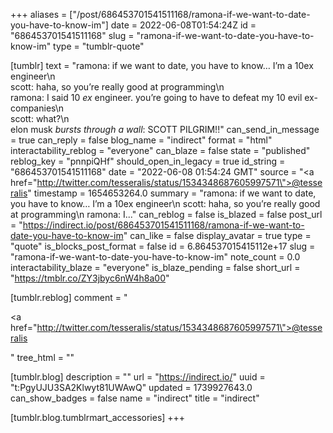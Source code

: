 +++
aliases = ["/post/686453701541511168/ramona-if-we-want-to-date-you-have-to-know-im"]
date = 2022-06-08T01:54:24Z
id = "686453701541511168"
slug = "ramona-if-we-want-to-date-you-have-to-know-im"
type = "tumblr-quote"

[tumblr]
text = "ramona: if we want to date, you have to know&hellip; I&rsquo;m a 10ex engineer\n<br/>scott: haha, so you&rsquo;re really good at programming\n<br/>ramona: I said 10 *ex* engineer. you&rsquo;re going to have to defeat my 10 evil ex-companies\n<br/>scott: what?\n<br/>elon musk *bursts through a wall*: SCOTT PILGRIM!!"
can_send_in_message = true
can_reply = false
blog_name = "indirect"
format = "html"
interactability_reblog = "everyone"
can_blaze = false
state = "published"
reblog_key = "pnnpiQHf"
should_open_in_legacy = true
id_string = "686453701541511168"
date = "2022-06-08 01:54:24 GMT"
source = "<a href=\"http://twitter.com/tesseralis/status/1534348687605997571\">@tesseralis</a>"
timestamp = 1654653264.0
summary = "ramona: if we want to date, you have to know… I’m a 10ex engineer\n scott: haha, so you’re really good at programming\n ramona: I..."
can_reblog = false
is_blazed = false
post_url = "https://indirect.io/post/686453701541511168/ramona-if-we-want-to-date-you-have-to-know-im"
can_like = false
display_avatar = true
type = "quote"
is_blocks_post_format = false
id = 6.864537015415112e+17
slug = "ramona-if-we-want-to-date-you-have-to-know-im"
note_count = 0.0
interactability_blaze = "everyone"
is_blaze_pending = false
short_url = "https://tmblr.co/ZY3jbyc6nW4h8a00"

[tumblr.reblog]
comment = "<p><a href=\"http://twitter.com/tesseralis/status/1534348687605997571\">@tesseralis</a></p>"
tree_html = ""

[tumblr.blog]
description = ""
url = "https://indirect.io/"
uuid = "t:PgyUJU3SA2Klwyt81UWAwQ"
updated = 1739927643.0
can_show_badges = false
name = "indirect"
title = "indirect"

[tumblr.blog.tumblrmart_accessories]
+++
